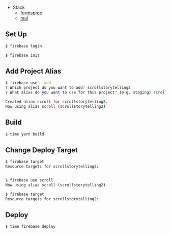 - Stack
  - [formspree](https://formspree.io/)
  - [mui](https://mui.com/)

## Set Up

```bash
$ firebase login

$ firebase init
```

## Add Project Alias

```bash
$ firebase use --add
? Which project do you want to add? scrollstorytelling2
? What alias do you want to use for this project? (e.g. staging) scroll

Created alias scroll for scrollstorytelling2.
Now using alias scroll (scrollstorytelling2)
```

## Build

```bash
$ time yarn build
```

## Change Deploy Target

```bash
$ firebase target
Resource targets for scrollstorytelling2:


$ firebase use scroll
Now using alias scroll (scrollstorytelling2)

$ firebase target
Resource targets for scrollstorytelling2:

```

## Deploy

```bash
$ time firebase deploy
```
